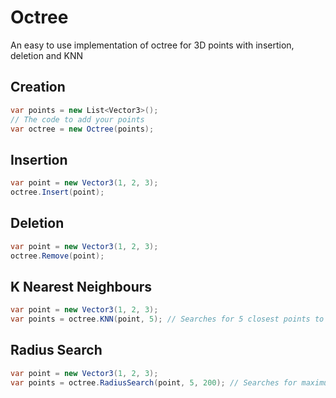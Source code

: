 # Octree
An easy to use implementation of octree for 3D points with insertion, deletion and KNN

## Creation
```cs
var points = new List<Vector3>();
// The code to add your points
var octree = new Octree(points);
```

## Insertion
```cs
var point = new Vector3(1, 2, 3);
octree.Insert(point);
```

## Deletion
```cs
var point = new Vector3(1, 2, 3);
octree.Remove(point);
```

## K Nearest Neighbours
```cs
var point = new Vector3(1, 2, 3);
var points = octree.KNN(point, 5); // Searches for 5 closest points to given point
```

## Radius Search
```cs
var point = new Vector3(1, 2, 3);
var points = octree.RadiusSearch(point, 5, 200); // Searches for maximum 5 points closest to given points in radius of 200 units
```
